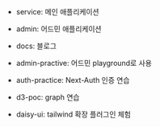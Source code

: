 - service: 메인 애플리케이션
- admin: 어드민 애플리케이션
- docs: 블로그

- admin-practive: 어드민 playground로 사용
- auth-practice: Next-Auth 인증 연습
- d3-poc: graph 연습
- daisy-ui: tailwind 확장 플러그인 체험
